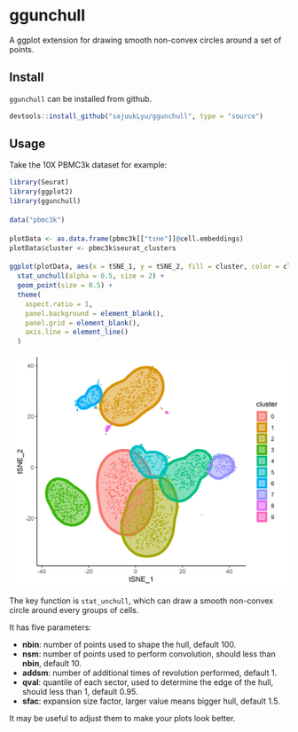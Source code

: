 # ggunchull
A ggplot extension for drawing smooth non-convex circles around a set of points.

## Install

`ggunchull` can be installed from github.

```R
devtools::install_github("sajuukLyu/ggunchull", type = "source")
```

## Usage

Take the 10X PBMC3k dataset for example:

```R
library(Seurat)
library(ggplot2)
library(ggunchull)

data("pbmc3k")

plotData <- as.data.frame(pbmc3k[["tsne"]]@cell.embeddings)
plotData$cluster <- pbmc3k$seurat_clusters

ggplot(plotData, aes(x = tSNE_1, y = tSNE_2, fill = cluster, color = cluster)) +
  stat_unchull(alpha = 0.5, size = 2) +
  geom_point(size = 0.5) +
  theme(
    aspect.ratio = 1,
    panel.background = element_blank(),
    panel.grid = element_blank(),
    axis.line = element_line()
  )
```

![](plot\circleClusters.png)

The key function is `stat_unchull`, which can draw a smooth non-convex circle around every groups of cells.

It has five parameters:

- **nbin**: number of points used to shape the hull, default 100.
- **nsm**: number of points used to perform convolution, should less than **nbin**, default 10.
- **addsm**: number of additional times of revolution performed, default 1.
- **qval**: quantile of each sector, used to determine the edge of the hull, should less than 1, default 0.95.
- **sfac**: expansion size factor, larger value means bigger hull, default 1.5.

It may be useful to adjust them to make your plots look better.



